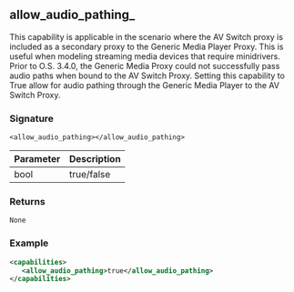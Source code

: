 ## allow\_audio\_pathing\_ 
This capability is applicable in the scenario where the AV Switch proxy is included as a secondary proxy to the Generic Media Player Proxy. This is useful  when modeling streaming media devices that require minidrivers. Prior to O.S. 3.4.0, the Generic Media Proxy could not successfully pass audio paths when bound to the AV Switch Proxy. Setting this capability to True allow for audio pathing through the Generic Media Player to the AV Switch Proxy.

### Signature

`<allow_audio_pathing></allow_audio_pathing>`


| Parameter | Description |
| --------- | ----------- |
| bool      | true/false  |


### Returns

`None`


### Example

```xml
<capabilities>
   <allow_audio_pathing>true</allow_audio_pathing>
</capabilities>
```
